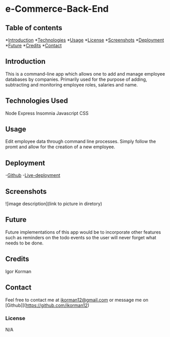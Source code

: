 # e-Commerce-Back-End

## Table of contents
*[Introduction](#introduction)
*[Technologies](#technologies-used)
*[Usage](#usage)
*[License](#License)
*[Screenshots](#Screenshots)
*[Deployment](#Deployment)
*[Future](#Future)
*[Credits](#Credits)
*[Contact](#contact)

## Introduction
This is a command-line app which allows one to add and manage employee databases by companies. Primarily used for the purpose of adding, subtracting and monitoring employee roles, salaries and name.

## Technologies Used
Node
Express
Insomnia
Javascript
CSS

## Usage
Edit employee data through command line processes. Simply follow the promt and allow for the creation of a new employee.


## Deployment
-[Github](https://github.com/ikorman12/employee-tracker)
-[Live-deployment](https://ikorman12.github.io/work-day-scheduler/)

## Screenshots
![image description](link to picture in diretory)

## Future
Future implementations of this app would be to incorporate other features such as reminders on the todo events so the user will never forget what needs to be done.

## Credits
Igor Korman

## Contact
Feel free to contact me at [ikorman12@gmail.com](ikorman12@gmail.com) or message me on [Github]](https://github.com/ikorman12)

### License
N/A
